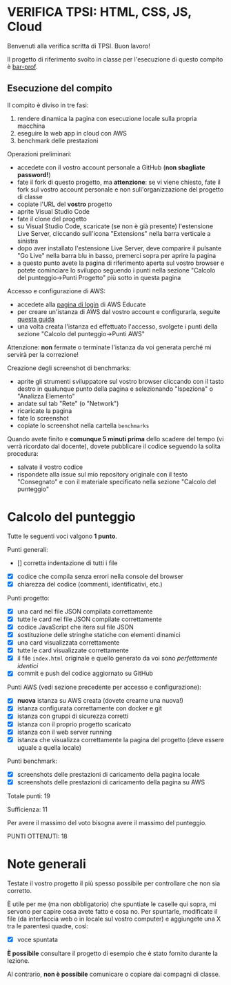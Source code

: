 # VERIFICA TPSI: HTML, CSS, JS, Cloud

Benvenuti alla verifica scritta di TPSI. Buon lavoro!

Il progetto di riferimento svolto in classe per l'esecuzione di questo compito è [bar-prof](https://github.com/marconicivitavecchia-bar/bar-prof).

## Esecuzione del compito
Il compito è diviso in tre fasi:
1. rendere dinamica la pagina con esecuzione locale sulla propria macchina
1. eseguire la web app in cloud con AWS
1. benchmark delle prestazioni

Operazioni preliminari:
- accedete con il vostro account personale a GitHub (**non sbagliate password!**)
- fate il fork di questo progetto, ma **attenzione**: se vi viene chiesto, fate il fork sul vostro account personale e non sull'organizzazione del progetto di classe
- copiate l'URL del **vostro** progetto
- aprite Visual Studio Code
- fate il clone del progetto
- su Visual Studio Code, scaricate (se non è già presente) l'estensione Live Server, cliccando sull'icona "Extensions" nella barra verticale a sinistra
- dopo aver installato l'estensione Live Server, deve comparire il pulsante "Go Live" nella barra blu in basso, premerci sopra per aprire la pagina
- a questo punto avete la pagina di riferimento aperta sul vostro browser e potete cominciare lo sviluppo seguendo i punti nella sezione "Calcolo del punteggio->Punti Progetto" più sotto in questa pagina

Accesso e configurazione di AWS:
- accedete alla [pagina di login](https://www.awseducate.com/signin/SiteLogin) di AWS Educate
- per creare un'istanza di AWS dal vostro account e configurarla, seguite [questa guida](https://wbigger.github.io/book-html5/deploy/cloud.html#creare-unistanza)
- una volta creata l'istanza ed effettuato l'accesso, svolgete i punti della sezione "Calcolo del punteggio->Punti AWS"

Attenzione: **non** fermate o terminate l'istanza da voi generata perché mi servirà per la correzione!

Creazione degli screenshot di benchmarks:
- aprite gli strumenti sviluppatore sul vostro browser cliccando con il tasto destro in qualunque punto della pagina e selezionando "Ispeziona" o "Analizza Elemento"
- andate sul tab "Rete" (o "Network")
- ricaricate la pagina
- fate lo screenshot
- copiate lo screenshot nella cartella `benchmarks`  

Quando avete finito e **comunque 5 minuti prima** dello scadere del tempo (vi verrà ricordato dal docente), dovete pubblicare il codice seguendo la solita procedura:
- salvate il vostro codice
- rispondete alla issue sul mio repository originale con il testo "Consegnato" e con il materiale specificato nella sezione "Calcolo del punteggio"

# Calcolo del punteggio
Tutte le seguenti voci valgono **1 punto**. 

Punti generali:
- [] corretta indentazione di tutti i file
- [X] codice che compila senza errori nella console del browser
- [X] chiarezza del codice (commenti, identificativi, etc.)

Punti progetto:
- [X] una card nel file JSON compilata correttamente
- [X] tutte le card nel file JSON compilate correttamente
- [X] codice JavaScript che itera sul file JSON
- [X] sostituzione delle stringhe statiche con elementi dinamici
- [X] una card visualizzata correttamente
- [X] tutte le card visualizzate correttamente
- [X] il file `index.html` originale e quello generato da voi sono _perfettamente identici_
- [X] commit e push del codice aggiornato su GitHub

Punti AWS (vedi sezione precedente per accesso e configurazione):
- [X] **nuova** istanza su AWS creata (dovete crearne una nuova!)
- [X] istanza configurata correttamente con docker e git
- [X] istanza con gruppi di sicurezza corretti
- [X] istanza con il proprio progetto scaricato
- [X] istanza con il web server running
- [X] istanza che visualizza correttamente la pagina del progetto (deve essere uguale a quella locale)

Punti benchmark:
- [X] screenshots delle prestazioni di caricamento della pagina locale
- [X] screenshots delle prestazioni di caricamento della pagina su AWS

Totale punti: 19

Sufficienza: 11

Per avere il massimo del voto bisogna avere il massimo del punteggio.

PUNTI OTTENUTI: 18

# Note generali
Testate il vostro progetto il più spesso possibile per controllare che non sia corretto.

È utile per me (ma non obbligatorio) che spuntiate le caselle qui sopra, mi servono per capire cosa avete fatto e cosa no. Per spuntarle, modificate il file (da interfaccia web o in locale sul vostro computer) e aggiungete una X tra le parentesi quadre, così:
- [X] voce spuntata

**È possibile** consultare il progetto di esempio che è stato fornito durante la lezione.

Al contrario, **non è possibile** comunicare o copiare dai compagni di classe.
